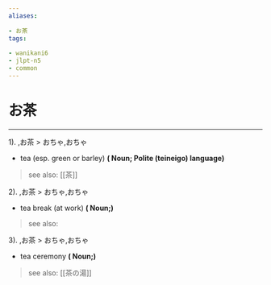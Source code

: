```yaml
---
aliases:
    
- お茶
tags:
    
- wanikani6
- jlpt-n5
- common
---
```


# お茶
---
1).
,お茶 > おちゃ,おちゃ

- tea (esp. green or barley)
**( Noun; Polite (teineigo) language)**
> see also:  [[茶]]
            
2).
,お茶 > おちゃ,おちゃ

- tea break (at work)
**( Noun;)**
> see also: 
            
3).
,お茶 > おちゃ,おちゃ

- tea ceremony
**( Noun;)**
> see also:  [[茶の湯]]
            